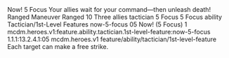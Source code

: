 <ability>
  <name>Now!</name>
  <cost>5 Focus</cost>
  <flavor>Your allies wait for your command—then unleash death!</flavor>
  <keywords>
    <keyword>Ranged</keyword>
  </keywords>
  <type>Maneuver</type>
  <distance>Ranged 10</distance>
  <target>Three allies</target>
  <metadata>
    <class>tactician</class>
    <cost>5 Focus</cost>
    <cost_amount>5</cost_amount>
    <cost_resource>Focus</cost_resource>
    <feature_type>ability</feature_type>
    <file_dpath>Tactician/1st-Level Features</file_dpath>
    <item_id>now-5-focus</item_id>
    <item_index>05</item_index>
    <item_name>Now! (5 Focus)</item_name>
    <level>1</level>
    <scc>mcdm.heroes.v1:feature.ability.tactician.1st-level-feature:now-5-focus</scc>
    <scdc>1.1.1:13.2.4.1:05</scdc>
    <source>mcdm.heroes.v1</source>
    <type>feature/ability/tactician/1st-level-feature</type>
  </metadata>
  <effects>
    <effect type="mundane">Each target can make a free strike.</effect>
  </effects>
</ability>
